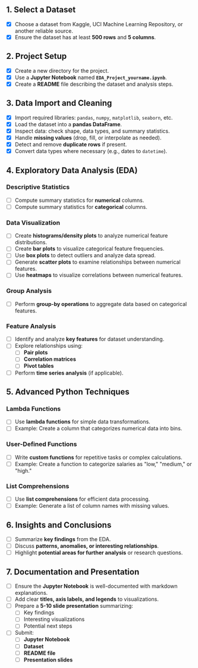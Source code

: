 ## 1. Select a Dataset  
- [X] Choose a dataset from Kaggle, UCI Machine Learning Repository, or another reliable source.  
- [X] Ensure the dataset has at least **500 rows** and **5 columns**.  

## 2. Project Setup  
- [X] Create a new directory for the project.  
- [X] Use a **Jupyter Notebook** named **`EDA_Project_yourname.ipynb`**.  
- [X] Create a **README** file describing the dataset and analysis steps.  

## 3. Data Import and Cleaning  
- [X] Import required libraries: `pandas`, `numpy`, `matplotlib`, `seaborn`, etc.  
- [X] Load the dataset into a **pandas DataFrame**.  
- [X] Inspect data: check shape, data types, and summary statistics.  
- [X] Handle **missing values** (drop, fill, or interpolate as needed).  
- [X] Detect and remove **duplicate rows** if present.  
- [X] Convert data types where necessary (e.g., dates to `datetime`).  

## 4. Exploratory Data Analysis (EDA)  

### **Descriptive Statistics**  
- [ ] Compute summary statistics for **numerical** columns.  
- [ ] Compute summary statistics for **categorical** columns.  

### **Data Visualization**  
- [ ] Create **histograms/density plots** to analyze numerical feature distributions.  
- [ ] Create **bar plots** to visualize categorical feature frequencies.  
- [ ] Use **box plots** to detect outliers and analyze data spread.  
- [ ] Generate **scatter plots** to examine relationships between numerical features.  
- [ ] Use **heatmaps** to visualize correlations between numerical features.  

### **Group Analysis**  
- [ ] Perform **group-by operations** to aggregate data based on categorical features.  

### **Feature Analysis**  
- [ ] Identify and analyze **key features** for dataset understanding.  
- [ ] Explore relationships using:
  - [ ] **Pair plots**  
  - [ ] **Correlation matrices**  
  - [ ] **Pivot tables**  
- [ ] Perform **time series analysis** (if applicable).  

## 5. Advanced Python Techniques  

### **Lambda Functions**  
- [ ] Use **lambda functions** for simple data transformations.  
- [ ] Example: Create a column that categorizes numerical data into bins.  

### **User-Defined Functions**  
- [ ] Write **custom functions** for repetitive tasks or complex calculations.  
- [ ] Example: Create a function to categorize salaries as "low," "medium," or "high."  

### **List Comprehensions**  
- [ ] Use **list comprehensions** for efficient data processing.  
- [ ] Example: Generate a list of column names with missing values.  

## 6. Insights and Conclusions  
- [ ] Summarize **key findings** from the EDA.  
- [ ] Discuss **patterns, anomalies, or interesting relationships**.  
- [ ] Highlight **potential areas for further analysis** or research questions.  

## 7. Documentation and Presentation  
- [ ] Ensure the **Jupyter Notebook** is well-documented with markdown explanations.  
- [ ] Add clear **titles, axis labels, and legends** to visualizations.  
- [ ] Prepare a **5-10 slide presentation** summarizing:  
  - [ ] Key findings  
  - [ ] Interesting visualizations  
  - [ ] Potential next steps  
- [ ] Submit:
  - [ ] **Jupyter Notebook**  
  - [ ] **Dataset**  
  - [ ] **README file**  
  - [ ] **Presentation slides**  